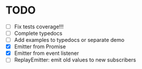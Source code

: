 # TODO

- [ ] Fix tests coverage!!!
- [ ] Complete typedocs
- [ ] Add examples to typedocs or separate demo
- [x] Emitter from Promise
- [x] Emitter from event listener
- [ ] ReplayEmitter: emit old values to new subscribers
